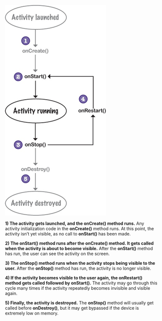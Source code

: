 ![](.guides/img/15.png)

**1) The activity gets launched, and the onCreate() method runs.**
Any activity initialization code in the **onCreate()** method runs. At this point, the activity isn’t yet visible, as no call to **onStart()** has been made.


**2) The onStart() method runs after the onCreate() method. It gets called when the activity is about to become visible.**
After the **onStart()** method has run, the user can see the activity on the screen.


**3) The onStop() method runs when the activity stops being visible to the user.**
After the **onStop()** method has run, the activity is no longer visible.


**4) If the activity becomes visible to the user again, the onRestart() method gets called followed by onStart().**
The activity may go through this cycle many times if the activity repeatedly becomes invisible and visible again.


**5) Finally, the activity is destroyed.**
The **onStop()** method will usually get called before **onDestroy()**, but it may get bypassed if the device is extremely low on memory.
